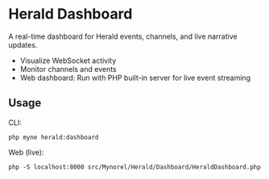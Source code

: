 # Herald Dashboard

A real-time dashboard for Herald events, channels, and live narrative updates.

- Visualize WebSocket activity
- Monitor channels and events
- Web dashboard: Run with PHP built-in server for live event streaming

## Usage
CLI:
```
php myne herald:dashboard
```
Web (live):
```
php -S localhost:8000 src/Mynorel/Herald/Dashboard/HeraldDashboard.php
```
